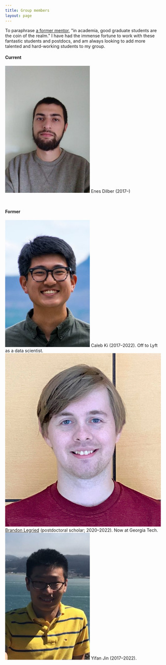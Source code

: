 ```yaml
---
title: Group members
layout: page
---
```

To paraphrase [a former mentor](https://en.wikipedia.org/wiki/David_Patterson_(computer_scientist)), "in academia, good graduate students are the coin of the realm." I have had the immense fortune to work with these fantastic students and postdocs, and am always looking to add more talented and hard-working students to my group.

#### Current

<div class="groupmember" style="padding: 0 0 30px 0;">
<img src="assets/img/enes.jpg">
Enes Dilber (2017–)
</div>

#### Former

<div class="groupmember" style="padding: 0; ">
<img src="assets/img/caleb.jpg">
Caleb Ki (2017–2022). Off to Lyft as a data scientist.
</div>

<div class="groupmember">
<img src="assets/img/brandon.jpg">
<a href="https://sites.google.com/umich.edu/blegried/home">Brandon Legried</a> (postdoctoral scholar; 2020–2022). Now at Georgia Tech.
</div>

<div class="groupmember">
<img src="assets/img/yifan.jpg">
Yifan Jin (2017–2022).
</div>

